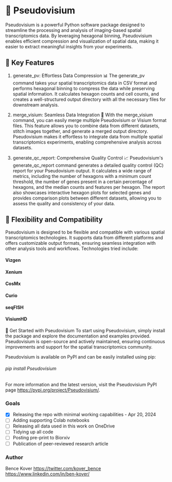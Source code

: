 # 🛑 Pseudovisium
Pseudovisium is a powerful Python software package designed to streamline the processing and analysis of imaging-based spatial transcriptomics data. By leveraging hexagonal binning, Pseudovisium enables efficient compression and visualization of spatial data, making it easier to extract meaningful insights from your experiments.

## 🚀 Key Features
1. generate_pv: Effortless Data Compression 📊
The generate_pv command takes your spatial transcriptomics data in CSV format and performs hexagonal binning to compress the data while preserving spatial information. It calculates hexagon counts and cell counts, and creates a well-structured output directory with all the necessary files for downstream analysis.

2. merge_visium: Seamless Data Integration 🧩
With the merge_visium command, you can easily merge multiple Pseudovisium or Visium format files. This feature allows you to combine data from different datasets, stitch images together, and generate a merged output directory. Pseudovisium makes it effortless to integrate data from multiple spatial transcriptomics experiments, enabling comprehensive analysis across datasets.

3. generate_qc_report: Comprehensive Quality Control 📈
Pseudovisium's generate_qc_report command generates a detailed quality control (QC) report for your Pseudovisium output. It calculates a wide range of metrics, including the number of hexagons with a minimum count threshold, the number of genes present in a certain percentage of hexagons, and the median counts and features per hexagon. The report also showcases interactive hexagon plots for selected genes and provides comparison plots between different datasets, allowing you to assess the quality and consistency of your data.

## 🎯 Flexibility and Compatibility
Pseudovisium is designed to be flexible and compatible with various spatial transcriptomics technologies. It supports data from different platforms and offers customizable output formats, ensuring seamless integration with other analysis tools and workflows.
Technologies tried include:

#### Vizgen
#### Xenium
#### CosMx
#### Curio
#### seqFISH
#### VisiumHD


🚀 Get Started with Pseudovisium
To start using Pseudovisium, simply install the package and explore the documentation and examples provided. Pseudovisium is open-source and actively maintained, ensuring continuous improvements and support for the spatial transcriptomics community.

Pseudovisium is available on PyPI and can be easily installed using pip:

###### pip install Pseudovisium

For more information and the latest version, visit the Pseudovisium PyPI page https://pypi.org/project/Pseudovisium/.


### Goals

- [x] Releasing the repo with minimal working capabilities - Apr 20, 2024
- [ ] Adding supporting Colab notebooks
- [ ] Releasing all data used in this work on OneDrive
- [ ] Tidying up all code
- [ ] Posting pre-print to Biorxiv
- [ ] Publication of peer-reviewed research article

### Author
Bence Kover
https://twitter.com/kover_bence
https://www.linkedin.com/in/ben-kover/
